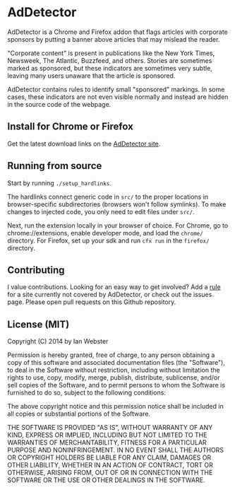 # AdDetector

AdDetector is a Chrome and Firefox addon that flags articles with corporate sponsors by putting a banner above articles that may mislead the reader.

"Corporate content" is present in publications like the New York Times, Newsweek, The Atlantic, Buzzfeed, and others. Stories are sometimes marked as sponsored, but these indicators are sometimes very subtle, leaving many users unaware that the article is sponsored.

AdDetector contains rules to identify small "sponsored" markings. In some cases, these indicators are not even visible normally and instead are hidden in the source code of the webpage.

## Install for Chrome or Firefox

Get the latest download links on the [AdDetector site](http://ianww.com/ad-detector).

## Running from source

Start by running `./setup_hardlinks`.

The hardlinks connect generic code in `src/` to the proper locations in browser-specific subdirectories (browsers won't follow symlinks).  To make changes to injected code, you only need to edit files under `src/`.

Next, run the extension locally in your browser of choice.  For Chrome, go to chrome://extensions, enable developer mode, and load the `chrome/` directory.  For Firefox, set up your sdk and run `cfx run` in the `firefox/` directory.

## Contributing

I value contributions.  Looking for an easy way to get involved?  Add a [rule](https://github.com/typpo/ad-detector/blob/master/src/rules.js) for a site currently not covered by AdDetector, or check out the issues page.  Please open pull requests on this Github repository.

## License (MIT)

Copyright (C) 2014 by Ian Webster

Permission is hereby granted, free of charge, to any person obtaining a copy of this software and associated documentation files (the "Software"), to deal in the Software without restriction, including without limitation the rights to use, copy, modify, merge, publish, distribute, sublicense, and/or sell copies of the Software, and to permit persons to whom the Software is furnished to do so, subject to the following conditions:

The above copyright notice and this permission notice shall be included in all copies or substantial portions of the Software.

THE SOFTWARE IS PROVIDED "AS IS", WITHOUT WARRANTY OF ANY KIND, EXPRESS OR IMPLIED, INCLUDING BUT NOT LIMITED TO THE WARRANTIES OF MERCHANTABILITY, FITNESS FOR A PARTICULAR PURPOSE AND NONINFRINGEMENT. IN NO EVENT SHALL THE AUTHORS OR COPYRIGHT HOLDERS BE LIABLE FOR ANY CLAIM, DAMAGES OR OTHER LIABILITY, WHETHER IN AN ACTION OF CONTRACT, TORT OR OTHERWISE, ARISING FROM, OUT OF OR IN CONNECTION WITH THE SOFTWARE OR THE USE OR OTHER DEALINGS IN THE SOFTWARE.
